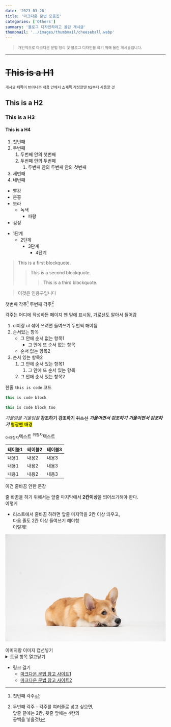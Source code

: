 ```yaml
---
date: '2023-03-28'
title: '마크다운 문법 모음집'
categories: ['Others']
summary: '블로그 디자인하려고 올린 게시글'
thumbnail: '../images/thumbnail/cheeseball.webp'
---
```


> <small>개인적으로 마크다운 문법 정리 및 블로그 디자인을 하기 위해 올린 게시글입니다.</small>

---

# ~~This is a H1~~

<small>게시글 제목이 h1이니까 내용 안에서 소제목 작성할땐 h2부터 사용할 것</small>

## This is a H2
### This is a H3
#### This is a H4

1. 첫번째
2. 두번째
	1. 두번째 안의 첫번째
	2. 두번째 안의 두번째
		1. 두번째 안의 두번째 안의 첫번째
2. 세번째
3. 네번째

- 빨강
- 분홍
- 보라
  - 녹색
    - 파랑
- 검정

* 1단계
  - 2단계
    + 3단계
      + 4단계

> This is a first blockquote.
>	> This is a second blockquote.
>	>	> This is a third blockquote.

> 이것은 인용구입니다

첫번째 각주[^1]
두번째 각주[^2]

각주는 어디에 작성하든 페이지 맨 밑에 표시됨, 가로선도 알아서 들어감
[^1]: 첫번째 각주
[^2]: 두번째 각주 - 각주를 여러줄로 넣고 싶으면,  
    앞줄 끝에는 2칸, 뒷줄 앞에는 4칸의  
    공백을 넣을것!

1. ol이랑 ul 섞어 쓰려면 들여쓰기 두번씩 해야됨
2. 순서있는 항목
    - 그 안에 순서 없는 항목1
        - 그 안에 또 순서 없는 항목
    - 순서 없는 항목2
3. 순서 있는 항목2
    1. 그 안에 순서 있는 항목1
        1. 그 안에 또 순서 있는 항목
    2. 그 안에 순서 있는 항목2

한줄 `this is code` 코드

```javascript
this is code block
```

<div class="code-header">
	<span class="red btn"></span>
	<span class="yellow btn"></span>
	<span class="green btn"></span>
</div>

```javascript
this is code block too
```

*기울임꼴*
_기울임꼴_
**강조하기**
__강조하기__
~~취소선~~
***기울이면서 강조하기***
___기울이면서 강조하기___
<mark>형광펜 배경</mark>

<sub>아래첨자</sub>텍스트
<sup>위첨자</sup>텍스트

|테이블1|테이블2|테이블3|
|---|---|---|
|내용1|내용2|내용3|
|내용1|내용2|내용3|
|내용1|내용2|내용3|

이건 줄바꿈 안한 문장

줄 바꿈을 하기 위해서는 앞줄 마지막에서 **2칸이상**을 띄어쓰기해야 한다.  
이렇게

- 리스트에서 줄바꿈 하려면 앞줄 마지막을 2칸 이상 띄우고,  
  다음 줄도 2칸 이상 들여쓰기 해야함  
  이렇게!

<!-- 표시되지 않을 주석 -->

![](../images/content/2023-03-29-14-49-13.webp)

<div class="source">이미지랑 이미지 캡션넣기</div>

<details>
  <summary>토글 항목 열고닫기</summary>
  <div>토글 내부 텍스트</div>
  <ul>
    <li>토글 내부 리스트</li>
    <li>토글 내부 리스트</li>
    <li>토글 내부 리스트</li>
  </ul>
</details>

- 링크 걸기
  - [마크다운 문법 참고 사이트1](https://gist.github.com/ihoneymon/652be052a0727ad59601)
  - [마크다운 문법 참고 사이트2](https://docs.github.com/en/get-started/writing-on-github/getting-started-with-writing-and-formatting-on-github/basic-writing-and-formatting-syntax)